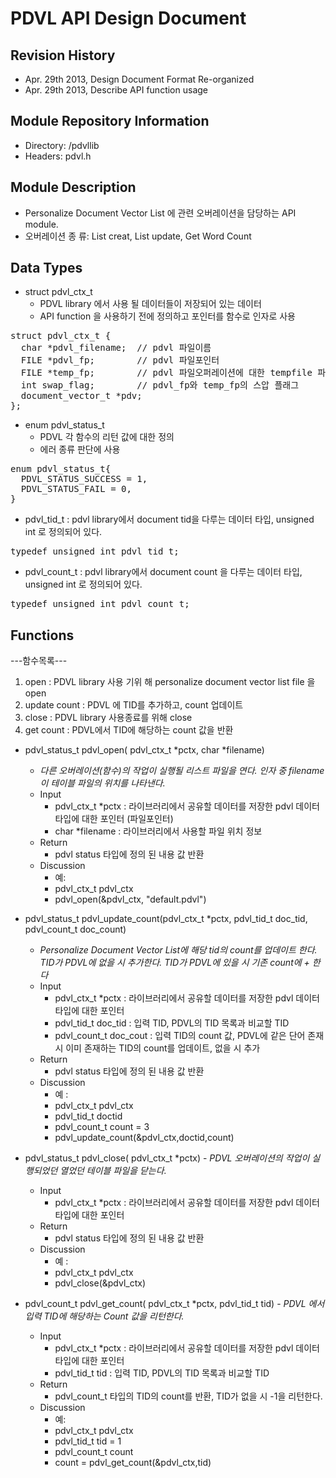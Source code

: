 PDVL API Design Document
=======================

Revision History
----------------
- Apr. 29th 2013, Design Document Format Re-organized
- Apr. 29th 2013, Describe API function usage


Module Repository Information
-----------------------------
- Directory: /pdvllib
- Headers: pdvl.h


Module Description
------------------
- Personalize Document Vector List  에 관련 오버레이션을 담당하는 API module.
- 오버레이션 종 류: List creat, List update, Get Word Count 

Data Types
----------
- struct pdvl_ctx_t
    - PDVL library 에서 사용 될 데이터들이 저장되어 있는 데이터
    - API function 을 사용하기 전에 정의하고 포인터를 함수로 인자로 사용

<pre>
struct pdvl_ctx_t {
  char *pdvl_filename;  // pdvl 파일이름
  FILE *pdvl_fp;        // pdvl 파일포인터
  FILE *temp_fp;        // pdvl 파일오퍼레이션에 대한 tempfile 파일포인터
  int swap_flag;        // pdvl_fp와 temp_fp의 스압 플래그
  document_vector_t *pdv;
};
</pre>

- enum pdvl_status_t
    - PDVL 각 함수의 리턴 값에 대한 정의 
    - 에러 종류 판단에 사용

<pre>
enum pdvl_status_t{
  PDVL_STATUS_SUCCESS = 1,
  PDVL_STATUS_FAIL = 0,
}
</pre>

- pdvl_tid_t : pdvl library에서 document tid을 다루는 데이터 타입, unsigned int 로 정의되어 있다.

<pre>
typedef unsigned int pdvl_tid_t;
</pre>

- pdvl_count_t : pdvl library에서 document count 을 다루는 데이터 타입, unsigned int 로 정의되어 있다.

<pre>
typedef unsigned int pdvl_count_t;
</pre>

Functions
---------
---함수목록---
 1. open : PDVL library 사용 기위 해 personalize document vector list file 을 open
 2. update count : PDVL 에 TID를 추가하고, count 업데이트
 3. close : PDVL library 사용종료를 위해 close
 4. get count : PDVL에서 TID에 해당하는 count 값을 반환

- pdvl_status_t pdvl_open( pdvl_ctx_t *pctx, char *filename)
    - <i> 다른 오버레이션(함수)의 작업이 실행될 리스트 파일을 연다. 인자 중 filename 이 테이블 파일의 위치를 나타낸다.</i>
    - Input
        - pdvl_ctx_t *pctx : 라이브러리에서 공유할 데이터를 저장한 pdvl 데이터 타입에 대한 포인터 (파일포인터)
        - char *filename : 라이브러리에서 사용할 파일 위치 정보
    - Return
        - pdvl status 타입에 정의 된 내용 값 반환
    - Discussion
        - 예: 
        - pdvl_ctx_t pdvl_ctx
        - pdvl_open(&pdvl_ctx, "default.pdvl")

- pdvl_status_t pdvl_update_count(pdvl_ctx_t *pctx, pdvl_tid_t doc_tid, pdvl_count_t doc_count)
    - <i> Personalize Document Vector List에 해당 tid의 count를 업데이트 한다. TID가 PDVL에 없을 시 추가한다. TID가 PDVL에 있을 시 기존 count에 + 한다 </i>
    - Input
        - pdvl_ctx_t *pctx : 라이브러리에서 공유할 데이터를 저장한 pdvl 데이터 타입에 대한 포인터
        - pdvl_tid_t doc_tid : 입력 TID, PDVL의 TID 목록과 비교할 TID
        - pdvl_count_t doc_cout : 입력 TID의 count 값, PDVL에 같은 단어 존재 시 이미 존재하는 TID의 count를 업데이트, 없을 시 추가
    - Return
        - pdvl status 타입에 정의 된 내용 값 반환
    - Discussion
        - 예 :
        - pdvl_ctx_t pdvl_ctx
        - pdvl_tid_t doctid
        - pdvl_count_t count = 3
        - pdvl_update_count(&pdvl_ctx,doctid,count)

- pdvl_status_t pdvl_close( pdvl_ctx_t *pctx)
    -<i> PDVL 오버레이션의 작업이 실행되었던 열었던 테이블 파일을 닫는다.</i>
    - Input
        - pdvl_ctx_t *pctx : 라이브러리에서 공유할 데이터를 저장한 pdvl 데이터 타입에 대한 포인터
    - Return
        - pdvl status 타입에 정의 된 내용 값 반환
    - Discussion
        - 예 :
        - pdvl_ctx_t pdvl_ctx
        - pdvl_close(&pdvl_ctx)

- pdvl_count_t pdvl_get_count( pdvl_ctx_t *pctx, pdvl_tid_t tid)
    -<i> PDVL 에서 입력 TID에 해당하는 Count 값을 리턴한다.</i>
    - Input
        - pdvl_ctx_t *pctx : 라이브러리에서 공유할 데이터를 저장한 pdvl 데이터 타입에 대한 포인터
        - pdvl_tid_t tid : 입력 TID, PDVL의 TID 목록과 비교할 TID
    - Return
        - pdvl_count_t 타입의 TID의 count를 반환, TID가 없을 시 -1을 리턴한다.
    - Discussion
        - 예:
        - pdvl_ctx_t pdvl_ctx
        - pdvl_tid_t tid = 1
        - pdvl_count_t count
        - count = pdvl_get_count(&pdvl_ctx,tid)
